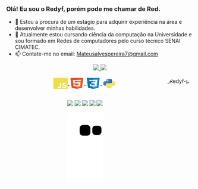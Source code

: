 ### Olá! Eu sou o Redyf, porém pode me chamar de Red.

- 🔭 Estou a procura de um estágio para adquirir experiência na área e desenvolver minhas habilidades.
- 🌱 Atualmente estou cursando ciência da computação na Universidade e sou formado em Redes de computadores pelo curso técnico SENAI CIMATEC.
- 📫 Contate-me no email: Mateusalvespereira7@gmail.com

<div align="center">
  <a href="https://github.com/Redyf">
  <img height="180em" src="https://github-readme-stats.vercel.app/api?username=Redyf&show_icons=true&theme=github_dark&include_all_commits=true&count_private=true"/>
 <img height="180em" src="![Github Stats](https://github-readme-stats.vercel.app/api/top-langs/?username=Redyf&show_icons=true&theme=github_dark)"/>
  

  <div style="display: inline_block"><br>
  <img align="center" alt="Rafa-Js" height="30" width="40" src="https://raw.githubusercontent.com/devicons/devicon/master/icons/javascript/javascript-plain.svg">
  <img align="center" alt="Rafa-HTML" height="30" width="40" src="https://raw.githubusercontent.com/devicons/devicon/master/icons/html5/html5-original.svg">
  <img align="center" alt="Rafa-CSS" height="30" width="40" src="https://raw.githubusercontent.com/devicons/devicon/master/icons/css3/css3-original.svg">
  <img align="center" alt="Rafa-Python" height="30" width="40" src="https://raw.githubusercontent.com/devicons/devicon/master/icons/python/python-original.svg">
  <img align="right" alt="Redyf-pic" height="150" style="border-radius:50px;" src=https://cdn.discordapp.com/attachments/692838121003417701/958081571531919430/katara_waterbending_gif.gif>
</div>
  
##
  
<div>
<a href="https://www.youtube.com/c/Redyf" target="_blank"><img src="https://img.shields.io/badge/YouTube-FF0000?style=for-the-badge&logo=youtube&logoColor=white" target="_blank"></a>
 	<a href="https://www.twitch.tv/redyfxbl" target="_blank"><img src="https://img.shields.io/badge/Twitch-9146FF?style=for-the-badge&logo=twitch&logoColor=white" target="_blank"></a>
 <a href="https://discord.gg/ZG7KNaDPp3" target="_blank"><img src="https://img.shields.io/badge/Discord-7289DA?style=for-the-badge&logo=discord&logoColor=white" target="_blank"></a> 
  <a href = "mailto:mateusalvespereira7@gmail.com"><img src="https://img.shields.io/badge/-Gmail-%23333?style=for-the-badge&logo=gmail&logoColor=white" target="_blank"></a>
  <a href="https://www.linkedin.com/in/mateus-alves-5712601b8/" target="_blank"><img src="https://img.shields.io/badge/-LinkedIn-%230077B5?style=for-the-badge&logo=linkedin&logoColor=white" target="_blank"></a> 
</div>
  
![Snake animation](https://github.com/Redyf/Redyf/blob/output/github-contribution-grid-snake.svg)
